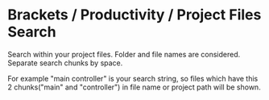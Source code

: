# Brackets / Productivity / Project Files Search
Search within your project files. Folder and file names are considered. Separate search chunks by space.

For example "main controller" is your search string, so files which have this 2 chunks("main" and "controller") in file name or project path will be shown.
